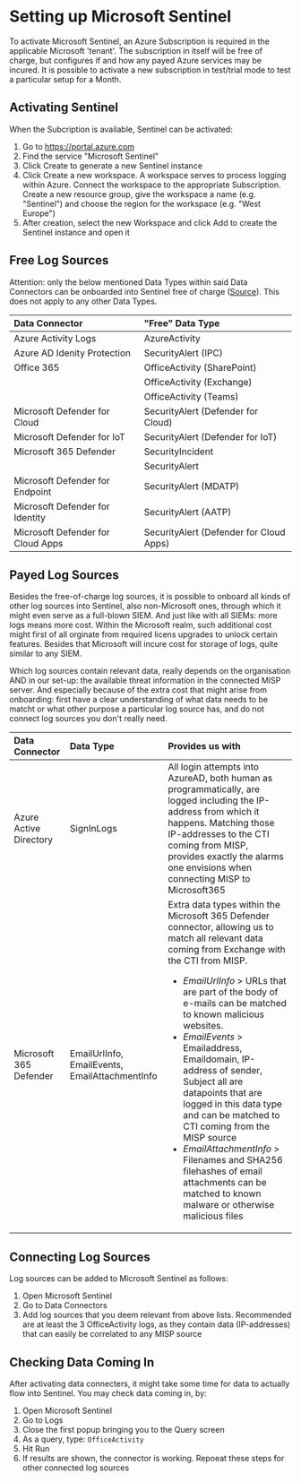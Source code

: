# Setting up Microsoft Sentinel
To activate Microsoft Sentinel, an Azure Subscription is required in the applicable Microsoft 'tenant'. The subscription in itself will be free of charge, but configures if and how any payed Azure services may be incured. It is possible to activate a new subscription in test/trial mode to test a particular setup for a Month.

## Activating Sentinel
When the Subcription is available, Sentinel can be activated:
1. Go to https://portal.azure.com
2. Find the service "Microsoft Sentinel"
3. Click Create to generate a new Sentinel instance
4. Click Create a new workspace. A workspace serves to process logging within Azure. Connect the workspace to the appropriate Subscription. Create a new resource group, give the workspace a name (e.g. "Sentinel") and choose the region for the workspace (e.g. "West Europe")
5. After creation, select the new Workspace and click Add to create the Sentinel instance and open it

## Free Log Sources
Attention: only the below mentioned Data Types within said Data Connectors can be onboarded into Sentinel free of charge ([Source](https://docs.microsoft.com/en-us/azure/sentinel/billing?tabs=commitment-tier#free-data-sources)). This does not apply to any other Data Types.

| Data Connector | "Free" Data Type |
|:---------------|:-----------------|
| Azure Activity Logs | AzureActivity |
| Azure AD Idenity Protection | SecurityAlert (IPC) |
| Office 365 | OfficeActivity (SharePoint) |
| | OfficeActivity (Exchange) | 
| | OfficeActivity (Teams) |
| Microsoft Defender for Cloud | SecurityAlert (Defender for Cloud) |
| Microsoft Defender for IoT | SecurityAlert (Defender for IoT) |
| Microsoft 365 Defender | SecurityIncident |
| | SecurityAlert |
| Microsoft Defender for Endpoint | SecurityAlert (MDATP) |
| Microsoft Defender for Identity | SecurityAlert (AATP) |
| Microsoft Defender for Cloud Apps | SecurityAlert (Defender for Cloud Apps) |

## Payed Log Sources
Besides the free-of-charge log sources, it is possible to onboard all kinds of other log sources into Sentinel, also non-Microsoft ones, through which it might even serve as a full-blown SIEM. And just like with all SIEMs: more logs means more cost. Within the Microsoft realm, such additional cost might first of all orginate from required licens upgrades to unlock certain features. Besides that Microsoft will incure cost for storage of logs, quite similar to any SIEM.

Which log sources contain relevant data, really depends on the organisation AND in our set-up: the available threat information in the connected MISP server. And especially because of the extra cost that might arise from onboarding: first have a clear understanding of what data needs to be matcht or what other purpose a particular log source has, and do not connect log sources you don't really need.

| Data Connector | Data Type | Provides us with |
|:---------------|:----------|:-----------------|
| Azure Active Directory | SignInLogs | All login attempts into AzureAD, both human as programmatically, are logged including the IP-address from which it happens. Matching those IP-addresses to the CTI coming from MISP, provides exactly the alarms one envisions when connecting MISP to Microsoft365 |
| Microsoft 365 Defender | EmailUrlInfo, EmailEvents, EmailAttachmentInfo | Extra data types within the Microsoft 365 Defender connector, allowing us to match all relevant data coming from Exchange with the CTI from MISP. <ul><li>*EmailUrlInfo* > URLs that are part of the body of e-mails can be matched to known malicious websites.</li><li>*EmailEvents* > Emailaddress, Emaildomain, IP-address of sender, Subject all are datapoints that are logged in this data type and can be matched to CTI coming from the MISP source</li><li>*EmailAttachmentInfo* > Filenames and SHA256 filehashes of email attachments can be matched to known malware or otherwise malicious files</li></ul> |

## Connecting Log Sources
Log sources can be added to Microsoft Sentinel as follows:

1. Open Microsoft Sentinel
2. Go to Data Connectors
3. Add log sources that you deem relevant from above lists. Recommended are at least the 3 OfficeActivity logs, as they contain data (IP-addresses) that can easily be correlated to any MISP source

## Checking Data Coming In
After activating data connecters, it might take some time for data to actually flow into Sentinel. You may check data coming in, by:

1. Open Microsoft Sentinel
2. Go to Logs
3. Close the first popup bringing you to the Query screen
4. As a query, type: ```OfficeActivity```
5. Hit Run
6. If results are shown, the connector is working. Repoeat these steps for other connected log sources

